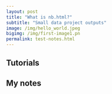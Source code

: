 ```yaml
---
layout: post
title: "What is nb.html?"
subtitle: "Small data project outputs"
image: /img/hello_world.jpeg
bigimg: /img/first-image1.pn
permalink: test-notes.html
---
```


## Tutorials


## My notes